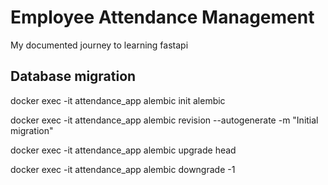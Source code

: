 # Employee Attendance Management
My documented journey to learning fastapi

## Database migration

docker exec -it attendance_app alembic init alembic

docker exec -it attendance_app alembic revision --autogenerate -m "Initial migration"

docker exec -it attendance_app alembic upgrade head

docker exec -it attendance_app alembic downgrade -1
